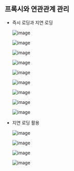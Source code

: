 ## **프록시와 연관관계 관리**
  * 즉시 로딩과 지연 로딩
    
    ![image](https://user-images.githubusercontent.com/79301439/173802656-63d899b9-2adb-45c5-8c18-93dd1fbbb5bd.png)
    
    ![image](https://user-images.githubusercontent.com/79301439/173802734-31bcf64b-63aa-4a49-aea4-2b6d70a65ccb.png)
    
    ![image](https://user-images.githubusercontent.com/79301439/173802775-ca943de0-9dcd-4774-8a26-ed3545698ea4.png)
    
    ![image](https://user-images.githubusercontent.com/79301439/173802844-bfcdf246-e277-4fde-b8e7-e55977308cd4.png)
    
    ![image](https://user-images.githubusercontent.com/79301439/173802922-ffe0fb3b-6c20-4953-b344-739aff123416.png)
    
    ![image](https://user-images.githubusercontent.com/79301439/173802993-9eda10d2-eded-4461-85ba-10921486440d.png)
    
    ![image](https://user-images.githubusercontent.com/79301439/173803045-07a81989-6a6b-469e-9b00-f91241fbb19b.png)
    
    ![image](https://user-images.githubusercontent.com/79301439/173803099-16e9a656-7ca8-4ac5-80ab-37872fa5e461.png)
    
    ![image](https://user-images.githubusercontent.com/79301439/173803161-b52c2773-e584-4944-9b1e-7ebb837b509a.png)
    
  * 지연 로딩 활용
    
    ![image](https://user-images.githubusercontent.com/79301439/173803281-e52fd782-ca29-4bff-9a0a-4b500269ed02.png)
    
    ![image](https://user-images.githubusercontent.com/79301439/173803330-78bcea84-2434-45fe-a724-7e6e4b1bb73e.png)
    
    ![image](https://user-images.githubusercontent.com/79301439/173803379-ca4b43be-c3c6-4327-9098-ebfa3979b39f.png)
    
    ![image](https://user-images.githubusercontent.com/79301439/173803437-14d135be-22e0-418b-aa8a-f048c80256b5.png)
